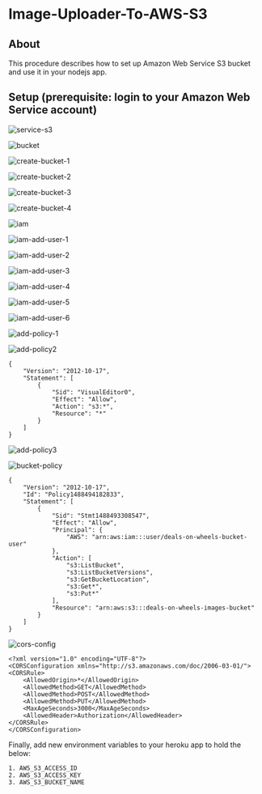 # Image-Uploader-To-AWS-S3

## About

This procedure describes how to set up Amazon Web Service S3 bucket and use it in your nodejs app.

## Setup (prerequisite: login to your Amazon Web Service account)

![service-s3](images/service-s3.jpg?raw=true)

![bucket](images/bucket.jpg?raw=true)

![create-bucket-1](images/create-bucket-1.JPG?raw=true)

![create-bucket-2](images/create-bucket-2.JPG?raw=true)

![create-bucket-3](images/create-bucket-3.JPG?raw=true)

![create-bucket-4](images/create-bucket-4.JPG?raw=true)

![iam](images/iam.JPG?raw=true)

![iam-add-user-1](images/iam-add-user-1.JPG?raw=true)

![iam-add-user-2](images/iam-add-user-2.JPG?raw=true)

![iam-add-user-3](images/iam-add-user-3.JPG?raw=true)

![iam-add-user-4](images/iam-add-user-4.JPG?raw=true)

![iam-add-user-5](images/iam-add-user-5.JPG?raw=true)

![iam-add-user-6](images/iam-add-user-6.JPG?raw=true)

![add-policy-1](images/add-policy-1.jpg?raw=true)

![add-policy2](images/add-policy-2.jpg?raw=true)

```
{
    "Version": "2012-10-17",
    "Statement": [
        {
            "Sid": "VisualEditor0",
            "Effect": "Allow",
            "Action": "s3:*",
            "Resource": "*"
        }
    ]
}
```

![add-policy3](images/add-policy-3.jpg?raw=true)

![bucket-policy](images/bucket-policy.JPG?raw=true)

```
{
    "Version": "2012-10-17",
    "Id": "Policy1488494182833",
    "Statement": [
        {
            "Sid": "Stmt1488493308547",
            "Effect": "Allow",
            "Principal": {
                "AWS": "arn:aws:iam:::user/deals-on-wheels-bucket-user"
            },
            "Action": [
                "s3:ListBucket",
                "s3:ListBucketVersions",
                "s3:GetBucketLocation",
                "s3:Get*",
                "s3:Put*"
            ],
            "Resource": "arn:aws:s3:::deals-on-wheels-images-bucket"
        }
    ]
}
```

![cors-config](images/cors-config.JPG?raw=true)

```
<?xml version="1.0" encoding="UTF-8"?>
<CORSConfiguration xmlns="http://s3.amazonaws.com/doc/2006-03-01/">
<CORSRule>
    <AllowedOrigin>*</AllowedOrigin>
    <AllowedMethod>GET</AllowedMethod>
    <AllowedMethod>POST</AllowedMethod>
    <AllowedMethod>PUT</AllowedMethod>
    <MaxAgeSeconds>3000</MaxAgeSeconds>
    <AllowedHeader>Authorization</AllowedHeader>
</CORSRule>
</CORSConfiguration>
```

Finally, add new environment variables to your heroku app to hold the below:
```
1. AWS_S3_ACCESS_ID
2. AWS_S3_ACCESS_KEY
3. AWS_S3_BUCKET_NAME
```
